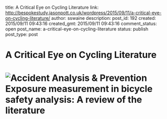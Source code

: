 title: A Critical Eye on Cycling Literature
link: http://bespokestudy.jasonpott.co.uk/wordpress/2015/09/11/a-critical-eye-on-cycling-literature/
author: sswaine
description: 
post_id: 192
created: 2015/09/11 09:43:16
created_gmt: 2015/09/11 09:43:16
comment_status: open
post_name: a-critical-eye-on-cycling-literature
status: publish
post_type: post

# A Critical Eye on Cycling Literature

# ![Accident Analysis & Prevention](http://www.bespokestudy.co.uk/wp-content/uploads/2015/09/Fit.jpg)Exposure measurement in bicycle safety analysis: A review of the literature